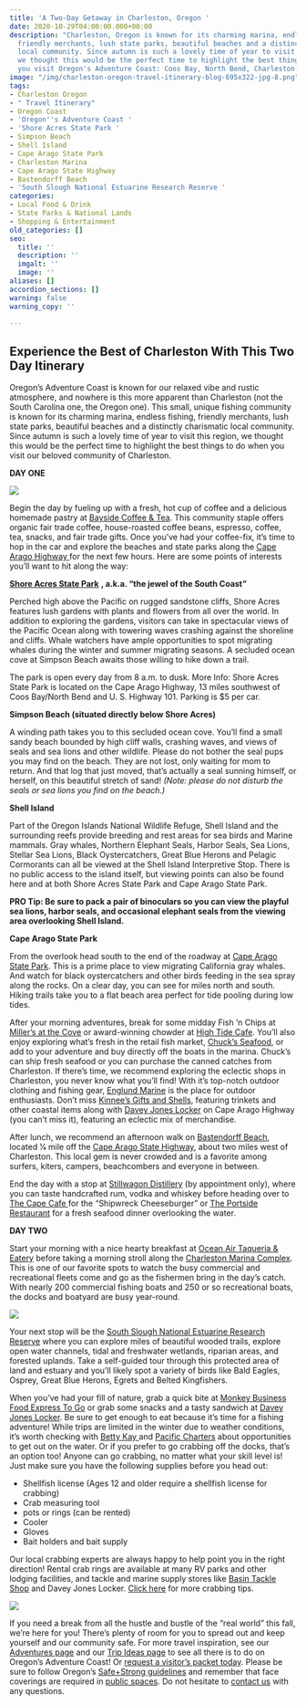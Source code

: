 ```yaml
---
title: 'A Two-Day Getaway in Charleston, Oregon '
date: 2020-10-29T04:00:00.000+00:00
description: "Charleston, Oregon is known for its charming marina, endless fishing,
  friendly merchants, lush state parks, beautiful beaches and a distinctly charismatic
  local community. Since autumn is such a lovely time of year to visit this region,
  we thought this would be the perfect time to highlight the best things to do when
  you visit Oregon's Adventure Coast: Coos Bay, North Bend, Charleston.  \n"
image: "/img/charleston-oregon-travel-itinerary-blog-695x322-jpg-8.png"
tags:
- Charleston Oregon
- " Travel Itinerary"
- Oregon Coast
- 'Oregon''s Adventure Coast '
- 'Shore Acres State Park '
- Simpson Beach
- Shell Island
- Cape Arago State Park
- Charleston Marina
- Cape Arago State Highway
- Bastendorff Beach
- 'South Slough National Estuarine Research Reserve '
categories:
- Local Food & Drink
- State Parks & National Lands
- Shopping & Entertainment
old_categories: []
seo:
  title: ''
  description: ''
  imgalt: ''
  image: ''
aliases: []
accordion_sections: []
warning: false
warning_copy: ''

---
```

## Experience the Best of Charleston With This Two Day Itinerary

Oregon’s Adventure Coast is known for our relaxed vibe and rustic atmosphere, and nowhere is this more apparent than Charleston (not the South Carolina one, the Oregon one). This small, unique fishing community is known for its charming marina, endless fishing, friendly merchants, lush state parks, beautiful beaches and a distinctly charismatic local community. Since autumn is such a lovely time of year to visit this region, we thought this would be the perfect time to highlight the best things to do when you visit our beloved community of Charleston.

**DAY ONE**

![](/img/charleston-oregon-travel-itinerary-blog-695x322-jpg.png)

Begin the day by fueling up with a fresh, hot cup of coffee and a delicious homemade pastry at [Bayside Coffee & Tea](http://baysidecoffeeshop.com). This community staple offers organic fair trade coffee, house-roasted coffee beans, espresso, coffee, tea, snacks, and fair trade gifts. Once you’ve had your coffee-fix, it’s time to hop in the car and explore the beaches and state parks along the [Cape Arago Highway ](https://www.oregonsadventurecoast.com/tripideas/explore-the-cape-arago-beach-loop/)for the next few hours. Here are some points of interests you’ll want to hit along the way:

[**Shore Acres State Park**](http://shoreacres.net/) **, a.k.a. “the jewel of the South Coast”**

Perched high above the Pacific on rugged sandstone cliffs, Shore Acres features lush gardens with plants and flowers from all over the world. In addition to exploring the gardens, visitors can take in spectacular views of the Pacific Ocean along with towering waves crashing against the shoreline and cliffs. Whale watchers have ample opportunities to spot migrating whales during the winter and summer migrating seasons. A secluded ocean cove at Simpson Beach awaits those willing to hike down a trail.

The park is open every day from 8 a.m. to dusk. More Info: Shore Acres State Park is located on the Cape Arago Highway, 13 miles southwest of Coos Bay/North Bend and U. S. Highway 101. Parking is $5 per car.

**Simpson Beach (situated directly below Shore Acres)**

A winding path takes you to this secluded ocean cove. You’ll find a small sandy beach bounded by high cliff walls, crashing waves, and views of seals and sea lions and other wildlife. Please do not bother the seal pups you may find on the beach. They are not lost, only waiting for mom to return. And that log that just moved, that’s actually a seal sunning himself, or herself, on this beautiful stretch of sand! _(Note: please do not disturb the seals or sea lions you find on the beach.)_

**Shell Island**

Part of the Oregon Islands National Wildlife Refuge, Shell Island and the surrounding reefs provide breeding and rest areas for sea birds and Marine mammals. Gray whales, Northern Elephant Seals, Harbor Seals, Sea Lions, Stellar Sea Lions, Black Oystercatchers, Great Blue Herons and Pelagic Cormorants can all be viewed at the Shell Island Interpretive Stop. There is no public access to the island itself, but viewing points can also be found here and at both Shore Acres State Park and Cape Arago State Park.

**PRO Tip: Be sure to pack a pair of binoculars so you can view the playful sea lions, harbor seals, and occasional elephant seals from the viewing area overlooking Shell Island.**

**Cape Arago State Park**

From the overlook head south to the end of the roadway at [Cape Arago State Park](http://www.oregonstateparks.org/index.cfm?do=parkPage.dsp_parkPage&parkId=66). This is a prime place to view migrating California gray whales. And watch for black oystercatchers and other birds feeding in the sea spray along the rocks. On a clear day, you can see for miles north and south. Hiking trails take you to a flat beach area perfect for tide pooling during low tides.

After your morning adventures, break for some midday Fish ’n Chips at[ Miller’s at the Cove](https://www.millersatthecove.rocks/) or award-winning chowder at [High Tide Cafe](http://hightidecafeoregon.com/). You’ll also enjoy exploring what’s fresh in the retail fish market, [Chuck’s Seafood](https://www.chucksseafood.com/), or add to your adventure and buy directly off the boats in the marina. Chuck’s can ship fresh seafood or you can purchase the canned catches from Charleston. If there’s time, we recommend exploring the eclectic shops in Charleston, you never know what you’ll find! With it’s top-notch outdoor clothing and fishing gear, [Englund Marine](http://www.englundmarine.com/) is the place for outdoor enthusiasts. Don’t miss [Kinnee’s Gifts and Shells](http://www.yelp.com/biz/kinnees-giftsn-shells-coos-bay), featuring trinkets and other coastal items along with [Davey Jones Locker](https://www.facebook.com/Davey-Jones-Locker-275312836004/) on Cape Arago Highway (you can’t miss it), featuring an eclectic mix of merchandise.

After lunch, we recommend an afternoon walk on [Bastendorff Beach](http://www.co.coos.or.us/Departments/CoosCountyParks/Bastendorff.aspx), located 1⁄4 mile off the [Cape Arago State Highway](http://www.oregonsadventurecoast.com/trip-ideas/explore-the-cape-arago-beach-loop/), about two miles west of Charleston. This local gem is never crowded and is a favorite among surfers, kiters, campers, beachcombers and everyone in between.

End the day with a stop at [Stillwagon Distillery](http://stillwagondistillery.com) (by appointment only), where you can taste handcrafted rum, vodka and whiskey before heading over to [The Cape Cafe ](https://theworldlink.com/cape-cafe-this-is-one-shipwreck-youll-want-to-try/article_86cd23be-c5a4-5245-9e61-a486c422e1ca.html)for the “Shipwreck Cheeseburger” or [The Portside Restaurant](http://www.portsidebythebay.com/) for a fresh seafood dinner overlooking the water.

**DAY TWO**

Start your morning with a nice hearty breakfast at [Ocean Air Taqueria & Eatery](https://www.zmenu.com/ocean-air-taqueria-and-eatery-charleston-online-menu/) before taking a morning stroll along the [Charleston Marina Complex](http://www.portofcoosbay.com/marinahome/). This is one of our favorite spots to watch the busy commercial and recreational fleets come and go as the fishermen bring in the day’s catch. With nearly 200 commercial fishing boats and 250 or so recreational boats, the docks and boatyard are busy year-round.

![](/img/charleston-oregon-travel-itinerary-blog-695x322-jpg-2.png)

Your next stop will be the [South Slough National Estuarine Research Reserve](http://www.oregon.gov/dsl/SS/Pages/About.aspx) where you can explore miles of beautiful wooded trails, explore open water channels, tidal and freshwater wetlands, riparian areas, and forested uplands. Take a self-guided tour through this protected area of land and estuary and you’ll likely spot a variety of birds like Bald Eagles, Osprey, Great Blue Herons, Egrets and Belted Kingfishers.

When you’ve had your fill of nature, grab a quick bite at [Monkey Business Food Express To Go](https://monkey-business-food-to-go.business.site/?utm_source=gmb&utm_medium=referral) or grab some snacks and a tasty sandwich at [Davey Jones Locker](https://www.facebook.com/Davey-Jones-Locker-275312836004/). Be sure to get enough to eat because it’s time for a fishing adventure! While trips are limited in the winter due to weather conditions, it’s worth checking with [Betty Kay ](http://www.bettykaycharters.com/)and [Pacific Charters](http://www.oregonsadventurecoast.com/listings/pacific-charter-services/) about opportunities to get out on the water. Or if you prefer to go crabbing off the docks, that’s an option too! Anyone can go crabbing, no matter what your skill level is! Just make sure you have the following supplies before you head out:

* Shellfish license (Ages 12 and older require a shellfish license for crabbing)
* Crab measuring tool
* pots or rings (can be rented)
* Cooler
* Gloves
* Bait holders and bait supply

Our local crabbing experts are always happy to help point you in the right direction! Rental crab rings are available at many RV parks and other lodging facilities, and tackle and marine supply stores like [Basin Tackle Shop](https://www.facebook.com/basintacklecharleston/) and Davey Jones Locker. [Click here](https://www.oregonsadventurecoast.com/blog/2020-1-22-the-best-dungeness-crab-on-oregons-coast/) for more crabbing tips.

![](/img/charleston-oregon-travel-itinerary-blog-695x322-jpg-3.png)

If you need a break from all the hustle and bustle of the “real world” this fall, we’re here for you! There’s plenty of room for you to spread out and keep yourself and our community safe. For more travel inspiration, see our [Adventures page](https://www.oregonsadventurecoast.com/adventures) and our [Trip Ideas page](https://www.oregonsadventurecoast.com/tripideas) to see all there is to do on Oregon’s Adventure Coast! Or [request a visitor’s packet today](https://www.oregonsadventurecoast.com/contact/#contactform). Please be sure to follow Oregon’s [Safe+Strong guidelines](https://coronavirus.oregon.gov/Pages/default.aspx#:\~:text=Oregonians%20must%20come%20together%20to,once%20it's%20available%20to%20you) and remember that face coverings are required in [public spaces](https://sharedsystems.dhsoha.state.or.us/DHSForms/Served/le2288K.pdf). Do not hesitate to [contact us](https://www.oregonsadventurecoast.com/contact/) with any questions.